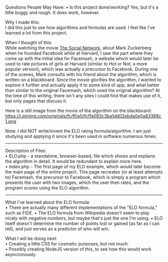 Questions People May Have:
• Is this project done/working? Yes, but it's a little buggy and rough.  It does work, however.

Why I made this:<br/>
I did this just to see how algorithms and formulas are used.  I feel like I've learned a lot from this project.

When I thought of this:<br/>
While watching the movie <a href="https://www.imdb.com/title/tt1285016/">The Social Network</a>, about Mark Zuckerberg when he founded Facebook while at Harvard, I saw the part where they come up with the initial idea for Facemash, a website which would later be used to rate pictures of girls at Harvard (similar to Hot or Not, a more popular version), which was actually a precursor to Facebook.  During one of the scenes, Mark consults with his friend about the algorithm, which is written on a blackboard.  Since the movie glorifies the algorithm, I wanted to explore it further and actually apply it to some kind of app, and what better than similar to the original Facemash, which used the original algorithm?  At the time of this writing, there isn't any sites I could find that makes use of it, but only pages that discuss it.

Here is a still image from the movie of the algorithm on the blackboard: https://i.pinimg.com/originals/fc/ff/a0/fcffa093c3ba1dd02ebda0e5a83388c1.png

Note:  I did NOT write/invent the ELO rating formula/algorithm.  I am just studying and applying it since it's been used in software numerous times.

<hr>

Description of Files:<br/>
• ELO.php - a standalone, browser-based, file which shows and explains the algorithm in detail.  It would be redundant to explain more here.<br/>
• index.php - The first page of my ELO example, which would later become the main page of the entire project.  This page recreates (or at least attempts to) Facemash, the precursor to Facebook, which is simply a program which presents the user with two images, which the user then rates, and the program scores using the ELO algorithm.

<hr>

What I've learned about the ELO formula:<br/>
• There are actually many different implementations of the "ELO formula," such as FIDE.
• The ELO formula from Wikipedia doesn't seem to play nicely with negative numbers, but maybe that's just the one I'm using.
• ELO itself doesn't determine the number of points lost or gained (as far as I can tell), and just serves as a predictor of who will win.<br/>

What I will be doing next:<br/>
• Creating a little CSS for cosmetic purposes, but not much.<br/>
• Possibly creating NodeJS version of this, to see how this would work asyncronously.
<br/>
